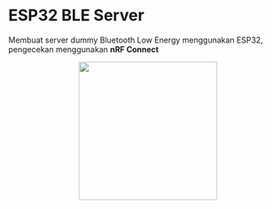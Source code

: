 # ESP32 BLE Server
Membuat server dummy Bluetooth Low Energy menggunakan ESP32, pengecekan menggunakan <b>nRF Connect</b>
<div align="center">
<img src="https://github.com/fandiap13/ble-server-esp32/assets/75985790/bdec2715-b6ce-49af-a17d-cb78639cee56" width=250 />  
</div>

